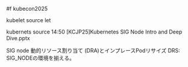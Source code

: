 #f kubecon2025



kubelet source let

kubernets source 14:50 
[KCJP25]Kubernetes SIG Node Intro and Deep Dive.pptx 

SIG node 
動的リソース割り当て (DRA)とインプレースPodリサイズ
DRS:
SIG_NODEの環境を揃える。



